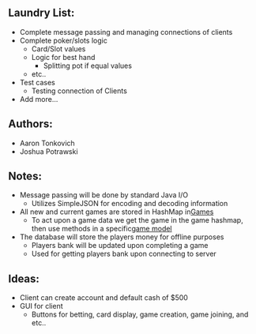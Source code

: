 ## Laundry List:
* Complete message passing and managing connections of clients
* Complete poker/slots logic
    * Card/Slot values
    * Logic for best hand
        * Splitting pot if equal values
    * etc..
* Test cases
    * Testing connection of Clients
* Add more...    

## Authors:
* Aaron Tonkovich
* Joshua Potrawski

## Notes:
* Message passing will be done by standard Java I/O 
    * Utilizes SimpleJSON for encoding and decoding information
* All new and current games are stored in HashMap in[Games](https://github.com/Tonkovich/Casino-Games/blob/master/Server/src/Games.java)    
    * To act upon a game data we get the game in the game hashmap, 
    then use methods in a specific[game model](https://github.com/Tonkovich/Casino-Games/tree/master/Server/src/GameModels)
* The database will store the players money for offline purposes
    * Players bank will be updated upon completing a game
    * Used for getting players bank upon connecting to server
    
## Ideas:
* Client can create account and default cash of $500
* GUI for client
    * Buttons for betting, card display, game creation, game joining, and etc..


    
    